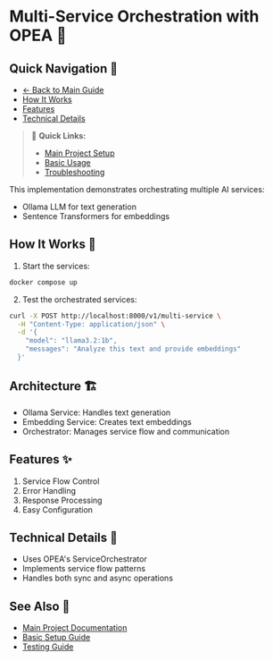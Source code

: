 # Multi-Service Orchestration with OPEA 🚀

## Quick Navigation 🧭
- [← Back to Main Guide](../README.md)
- [How It Works](#how-it-works)
- [Features](#features)
- [Technical Details](#technical-details)

> 📌 **Quick Links:**
> - [Main Project Setup](../README.md#3-setup--installation)
> - [Basic Usage](../README.md#4-usage-guide)
> - [Troubleshooting](../README.md#5-troubleshooting)

This implementation demonstrates orchestrating multiple AI services:
- Ollama LLM for text generation
- Sentence Transformers for embeddings

## How It Works 🔄

1. Start the services:
```bash
docker compose up
```

2. Test the orchestrated services:
```bash
curl -X POST http://localhost:8000/v1/multi-service \
  -H "Content-Type: application/json" \
  -d '{
    "model": "llama3.2:1b",
    "messages": "Analyze this text and provide embeddings"
  }'
```

## Architecture 🏗️

- Ollama Service: Handles text generation
- Embedding Service: Creates text embeddings
- Orchestrator: Manages service flow and communication

## Features ✨

1. Service Flow Control
2. Error Handling
3. Response Processing
4. Easy Configuration

## Technical Details 📝

- Uses OPEA's ServiceOrchestrator
- Implements service flow patterns
- Handles both sync and async operations

## See Also 👀
- [Main Project Documentation](../README.md)
- [Basic Setup Guide](../README.md#3-setup--installation)
- [Testing Guide](../README.md#6-testing-guide)